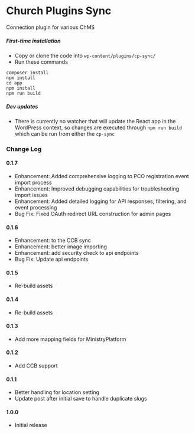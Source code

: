 # Church Plugins Sync
Connection plugin for various ChMS

##### First-time installation  #####

- Copy or clone the code into `wp-content/plugins/cp-sync/`
- Run these commands
```
composer install
npm install
cd app
npm install
npm run build
```

##### Dev updates  #####

- There is currently no watcher that will update the React app in the WordPress context, so changes are executed through `npm run build` which can be run from either the `cp-sync`

### Change Log

#### 0.1.7
* Enhancement: Added comprehensive logging to PCO registration event import process
* Enhancement: Improved debugging capabilities for troubleshooting import issues
* Enhancement: Added detailed logging for API responses, filtering, and event processing
* Bug Fix: Fixed OAuth redirect URL construction for admin pages

#### 0.1.6
* Enhancement: to the CCB sync
* Enhancement: better image importing
* Enhancement: add security check to api endpoints
* Bug Fix: Update api endpoints

#### 0.1.5
* Re-build assets

#### 0.1.4
* Re-build assets

#### 0.1.3
* Add more mapping fields for MinistryPlatform

#### 0.1.2
* Add CCB support

#### 0.1.1
* Better handling for location setting
* Update post after initial save to handle duplicate slugs

#### 1.0.0
* Initial release
